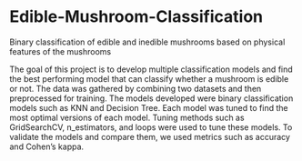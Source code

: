 # Edible-Mushroom-Classification
Binary classification of edible and inedible mushrooms based on physical features of the mushrooms

The goal of this project is to develop multiple classification models and find the best performing model that can classify whether a mushroom is edible or not.
The data was gathered by combining two datasets and then preprocessed for training. The models developed were binary classification models such as KNN and Decision Tree. 
Each model was tuned to find the most optimal versions of each model. Tuning methods such as GridSearchCV, n_estimators, and loops were used to tune these models. 
To validate the models and compare them, we used metrics such as accuracy and Cohen’s kappa. 
